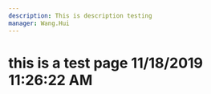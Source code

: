 ```yaml
---
description: This is description testing
manager: Wang.Hui
---
```

# this is a test page 11/18/2019 11:26:22 AM